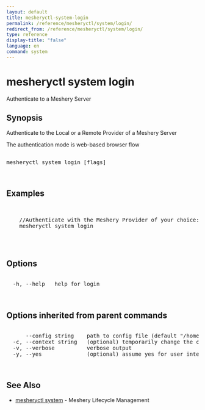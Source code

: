 ```yaml
---
layout: default
title: mesheryctl-system-login
permalink: /reference/mesheryctl/system/login/
redirect_from: /reference/mesheryctl/system/login/
type: reference
display-title: "false"
language: en
command: system
---
```


# mesheryctl system login

Authenticate to a Meshery Server

## Synopsis


Authenticate to the Local or a Remote Provider of a Meshery Server

The authentication mode is web-based browser flow

<pre class='codeblock-pre'>
<div class='codeblock'>
mesheryctl system login [flags]

</div>
</pre> 

## Examples

<pre class='codeblock-pre'>
<div class='codeblock'>

	//Authenticate with the Meshery Provider of your choice: the Local Provider or a Remote Provider.
    mesheryctl system login 
	

</div>
</pre> 

## Options

<pre class='codeblock-pre'>
<div class='codeblock'>
  -h, --help   help for login

</div>
</pre>

## Options inherited from parent commands

<pre class='codeblock-pre'>
<div class='codeblock'>
      --config string    path to config file (default "/home/admin-pc/.meshery/config.yaml")
  -c, --context string   (optional) temporarily change the current context.
  -v, --verbose          verbose output
  -y, --yes              (optional) assume yes for user interactive prompts.

</div>
</pre>

## See Also

* [mesheryctl system](system/)	 - Meshery Lifecycle Management

